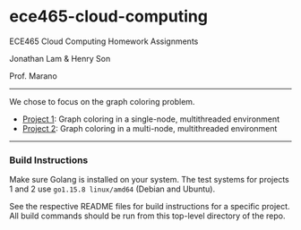 # ece465-cloud-computing
ECE465 Cloud Computing Homework Assignments

Jonathan Lam & Henry Son

Prof. Marano

---

We chose to focus on the graph coloring problem.

- [Project 1](./src/proj1/README.md): Graph coloring in a single-node,
  multithreaded environment
- [Project 2](./src/proj2/README.md): Graph coloring in a multi-node,
  multithreaded environment 

---

### Build Instructions

Make sure Golang is installed on your system. The test systems for projects
1 and 2 use `go1.15.8 linux/amd64` (Debian and Ubuntu).

See the respective README files for build instructions for a specific project.
All build commands should be run from this top-level directory of the repo.